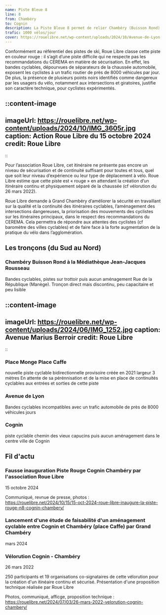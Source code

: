 ```yaml
---
name: Piste Bleue 8
line: 8
from: Chambéry
to: Cognin
description: La Piste Bleue 8 permet de relier Chambéry (Buisson Rond) à Cognin (Rond point des Pyramides via l'Hôpital de Chambéry.
trafic: 1000 vélos/jour
cover: https://rouelibre.net/wp-content/uploads/2024/10/Avenue-de-Lyon-liaison-Cognin-Chambery2.jpg
---
```

Conformément au référentiel des pistes de ski, Roue Libre classe cette piste en couleur rouge : il s’agit d’une piste difficile qui ne respecte pas les recommandations du CEREMA en matière de sécurisation. En effet, les bandes cyclables, dépourvues de séparateurs de la chaussée automobile, exposent les cyclistes à un trafic routier de près de 8000 véhicules par jour. De plus, la présence de plusieurs points noirs identifiés comme dangereux par les usagers du vélo, notamment aux intersections et giratoires, justifie son caractère technique, pour cyclistes expérimentés.

::content-image
---
imageUrl: https://rouelibre.net/wp-content/uploads/2024/10/IMG_3605r.jpg
caption: Action Roue Libre du 15 octobre 2024
credit: Roue Libre
---
::

Pour l’association Roue Libre, cet itinéraire ne présente pas encore un niveau de sécurisation et de continuité suffisant pour toutes et tous, quel que soit leur niveau d’expérience ou leur type de déplacement à vélo. Roue Libre estime que cette piste est « rouge » en attendant la création d’un itinéraire continu et physiquement séparé de la chaussée (cf vélorution du 26 mars 2022).

Roue Libre demande à Grand Chambéry d’améliorer la sécurité en travaillant sur la qualité et la continuité des itinéraires cyclables, l’aménagement des intersections dangereuses, la priorisation des mouvements des cyclistes sur les itinéraires principaux, dans le respect des recommandations du CEREMA. Cela permettra de répondre aux attentes des cyclistes (cf baromètre des villes cyclables) et de faire face à la forte augmentation de la pratique du vélo dans l’agglomération.

## Les tronçons (du Sud au Nord)

### Chambéry Buisson Rond à la Médiathèque Jean-Jacques Rousseau
Bandes cyclables, pistes sur trottoir puis aucun aménagement Rue de la République (Manège).
Tronçon direct mais discontinu, peu capacitaire et peu lisible

::content-image
---
imageUrl: https://rouelibre.net/wp-content/uploads/2024/06/IMG_1252.jpg
caption: Avenue Marius Berroir
credit: Roue Libre
---
::

### Place Monge Place Caffe
nouvelle piste cyclable bidirectionnelle provisoire créée en 2021
largeur 3 mètres
En attente de sa pérénnisation et de la mise en place de continuités cyclables aux entrées et sorties de cette piste

### Avenue de Lyon
Bandes cyclables incompatibles avec un trafic automobile de près de 8000 véhicules jours

### Cognin
piste cyclable chemin des vieux capucins puis aucun aménagement dans le centre ville de Cognin

## Fil d'actu

### Fausse inauguration Piste Rouge Cognin Chambéry par l'association Roue Libre
15 octobre 2024

Communiqué, revnue de presse, photos : https://rouelibre.net/2024/10/15/15-oct-2024-roue-libre-inaugure-la-piste-rouge-n8-cognin-chambery/

### Lancement d'une étude de faisabilité d'un aménagement cyclable entre Cognin et Chambéry (place Caffe) par Grand Chambéry
mars 2024

### Vélorution Cognin - Chambéry
26 mars 2022

250 participants et 19 organisations co-signataires de cette vélorution pour la création d'un itinéaire continu et sécurisé.
Présentation d'une proposition technique réalisée par Roue Libre 

Photos, communiqué, afficge, proposition technique : https://rouelibre.net/2024/07/03/26-mars-2022-velorution-cognin-chambery/